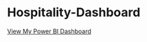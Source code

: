 # Hospitality-Dashboard
[View My Power BI Dashboard](https://app.powerbi.com/reportEmbed?reportId=e7f49df6-d0b9-4286-a569-81a2d18410ca&autoAuth=true&ctid=2109ce83-7de4-4471-91ff-2053f90a1fd9)
